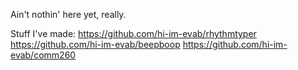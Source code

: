 Ain't nothin' here yet, really.

Stuff I've made:
https://github.com/hi-im-evab/rhythmtyper
https://github.com/hi-im-evab/beepboop
https://github.com/hi-im-evab/comm260
